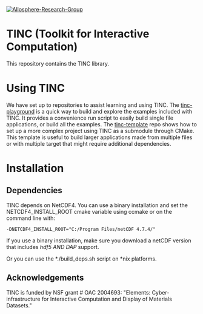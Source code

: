 [![Allosphere-Research-Group](https://circleci.com/gh/AlloSphere-Research-Group/tinc.svg?style=shield)](https://circleci.com/gh/AlloSphere-Research-Group/tinc)

# TINC (Toolkit for Interactive Computation)
This repository contains the TINC library.

# Using TINC

We have set up to repositories to assist learning and using TINC. The [tinc-playground](https://github.com/AlloSphere-Research-Group/tinc-playground) is a quick way to build and explore the examples included with TINC. It provides a convenience run script to easily build single file applications, or build all the examples. The [tinc-template](https://github.com/AlloSphere-Research-Group/tinc-template) repo shows how to set up a more complex project using TINC as a submodule through CMake. This template is useful to build larger applications made from multiple files or with multiple target that might require additional dependencies.

# Installation

## Dependencies

TINC depends on NetCDF4. You can use a binary installation and set the
NETCDF4_INSTALL_ROOT cmake variable using ccmake or on the command line
with:

    -DNETCDF4_INSTALL_ROOT="C:/Program Files/netCDF 4.7.4/"
    
If you use a binary installation, make sure you download a netCDF version that includes *hdf5 AND DAP* support.

Or you can use the *./build_deps.sh script on *nix platforms.


## Acknowledgements

TINC is funded by NSF grant # OAC 2004693: "Elements: Cyber-infrastructure for Interactive Computation and Display of Materials Datasets."
